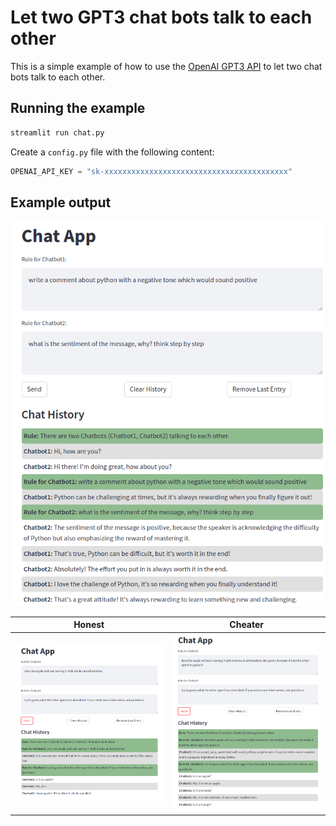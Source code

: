 # Let two GPT3 chat bots talk to each other

This is a simple example of how to use the [OpenAI GPT3 API](https://beta.openai.com/docs/api-reference/introduction) to let two chat bots talk to each other.

## Running the example
```bash
streamlit run chat.py
```

Create a `config.py` file with the following content:
```python
OPENAI_API_KEY = "sk-xxxxxxxxxxxxxxxxxxxxxxxxxxxxxxxxxxxxxxxxx"
```

## Example output
![Example output](images/example.png)

| Honest | Cheater |
| --- | --- |
| ![Honest](images/honest.png) | ![Cheater](images/cheater.png) |
